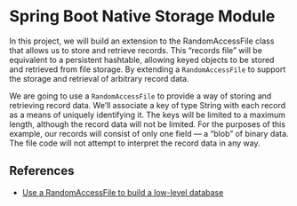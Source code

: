 # Spring Boot Native Storage Module

In this project, we will build an extension to the RandomAccessFile class that
allows us to store and retrieve records. This “records file” will be equivalent
to a persistent hashtable, allowing keyed objects to be stored and retrieved 
from file storage. By extending a `RandomAccessFile` to support the storage 
and retrieval of arbitrary record data.

We are going to use a `RandomAccessFile` to provide a way of storing and 
retrieving record data. We’ll associate a key of type String with each record
as a means of uniquely identifying it. The keys will be limited to a maximum
length, although the record data will not be limited. For the purposes of this
example, our records will consist of only one field — a “blob” of binary data.
The file code will not attempt to interpret the record data in any way.



## References

- [Use a RandomAccessFile to build a low-level database](https://www.infoworld.com/article/2162952/use-a-randomaccessfile-to-build-a-low-level-database.html)
